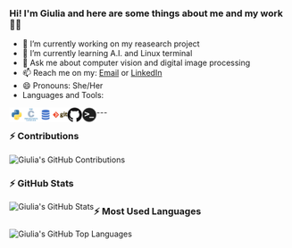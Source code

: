### Hi! I'm Giulia and here are some things about me and my work 🕺🏼
- 🔭 I’m currently working on my reasearch project
- 🌱 I’m currently learning A.I. and Linux terminal
- 💬 Ask me about computer vision and digital image processing
- 📫 Reach me on my: [Email](19deoligi@gmail.com) or [LinkedIn](https://www.linkedin.com/in/giuliamoscoso)
- 😄 Pronouns: She/Her
- Languages and Tools:
<img align="left" alt="python" width="26px" src="https://raw.githubusercontent.com/github/explore/80688e429a7d4ef2fca1e82350fe8e3517d3494d/topics/python/python.png" />
<img align="left" alt="C" width="26px" src="https://raw.githubusercontent.com/github/explore/80688e429a7d4ef2fca1e82350fe8e3517d3494d/topics/c/c.png" />
<img align="left" alt="SQL" width="26px" src="https://raw.githubusercontent.com/github/explore/80688e429a7d4ef2fca1e82350fe8e3517d3494d/topics/sql/sql.png" />
<img align="left" alt="Git" width="26px" src="https://raw.githubusercontent.com/github/explore/80688e429a7d4ef2fca1e82350fe8e3517d3494d/topics/git/git.png" />
<img align="left" alt="GitHub" width="26px" src="https://raw.githubusercontent.com/github/explore/78df643247d429f6cc873026c0622819ad797942/topics/github/github.png" />
<img align="left" alt="Terminal" width="26px" src="https://raw.githubusercontent.com/github/explore/80688e429a7d4ef2fca1e82350fe8e3517d3494d/topics/terminal/terminal.png" />  
---  

  ### :zap: Contributions  
<img align="center" alt="Giulia's GitHub Contributions" src="https://github.com/giuliamoscoso/giuliamoscoso/blob/output/github-contribution-grid-snake.svg" />

### :zap: GitHub Stats

<img align="left" alt="Giulia's GitHub Stats" src="https://github-readme-stats.vercel.app/api?username=giuliamoscoso&show_icons=true&hide_border=true" />

### :zap: Most Used Languages

<img align="left" alt="Giulia's GitHub Top Languages" src="https://github-readme-stats.vercel.app/api/top-langs/?username=giuliamoscoso" />
